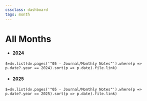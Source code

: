 ```yaml
---
cssclass: dashboard
tags: month
---
```

# All Months
- #### 2024
`$=dv.list(dv.pages('"05 - Journal/Monthly Notes"').where(p => p.date?.year == 2024).sort(p => p.date).file.link)`
- #### 2025
`$=dv.list(dv.pages('"05 - Journal/Monthly Notes"').where(p => p.date?.year == 2025).sort(p => p.date).file.link)`